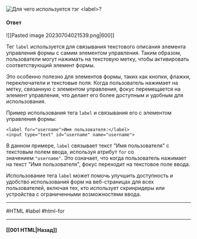 ![Для чего используется тэг `<label>`?](https://youtu.be/3NGkctg4lsE?t=338)

#### Ответ

![[Pasted image 20230704021539.png|600]]

Тег `label` используется для связывания текстового описания элемента управления формы с самим элементом управления. Таким образом, пользователи могут нажимать на текстовую метку, чтобы активировать соответствующий элемент формы.

Это особенно полезно для элементов формы, таких как кнопки, флажки, переключатели и текстовые поля. Когда пользователь нажимает на метку, связанную с элементом управления, фокус перемещается на элемент управления, что делает его более доступным и удобным для использования.

Пример использования тега `label` и связывания его с элементом управления формы:

```
<label for="username">Имя пользователя:</label>
<input type="text" id="username" name="username">
```

В данном примере, `label` связывает текст "Имя пользователя" с текстовым полем ввода, используя атрибут `for` со значением `"username"`. Это означает, что когда пользователь нажимает на текст "Имя пользователя", фокус переходит на текстовое поле ввода.

Использование тега `label` может помочь улучшить доступность и удобство использования форм на веб-страницах для всех пользователей, включая тех, кто использует скринридеры или устройства с ограниченными возможностями ввода.

___
#HTML #label #html-for 

___

#### [[001 HTML|Назад]]